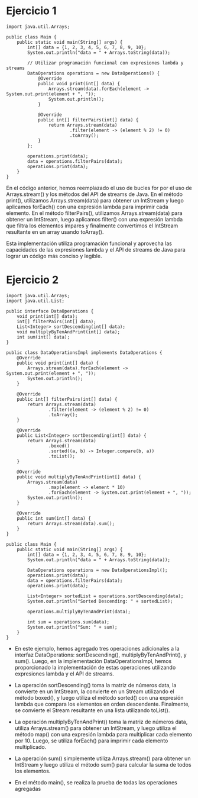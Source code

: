 # Ejercicio 1
```
import java.util.Arrays;

public class Main {
    public static void main(String[] args) {
        int[] data = {1, 2, 3, 4, 5, 6, 7, 8, 9, 10};
        System.out.println("data = " + Arrays.toString(data));

        // Utilizar programación funcional con expresiones lambda y streams
        DataOperations operations = new DataOperations() {
            @Override
            public void print(int[] data) {
                Arrays.stream(data).forEach(element -> System.out.print(element + ", "));
                System.out.println();
            }

            @Override
            public int[] filterPairs(int[] data) {
                return Arrays.stream(data)
                        .filter(element -> (element % 2) != 0)
                        .toArray();
            }
        };

        operations.print(data);
        data = operations.filterPairs(data);
        operations.print(data);
    }
}

```

En el código anterior, hemos reemplazado el uso de bucles for por el uso de Arrays.stream() y los métodos del API de streams de Java. En el método print(), utilizamos Arrays.stream(data) para obtener un IntStream y luego aplicamos forEach() con una expresión lambda para imprimir cada elemento. En el método filterPairs(), utilizamos Arrays.stream(data) para obtener un IntStream, luego aplicamos filter() con una expresión lambda que filtra los elementos impares y finalmente convertimos el IntStream resultante en un array usando toArray().

Esta implementación utiliza programación funcional y aprovecha las capacidades de las expresiones lambda y el API de streams de Java para lograr un código más conciso y legible.


# Ejercicio 2

```
import java.util.Arrays;
import java.util.List;

public interface DataOperations {
    void print(int[] data);
    int[] filterPairs(int[] data);
    List<Integer> sortDescending(int[] data);
    void multiplyByTenAndPrint(int[] data);
    int sum(int[] data);
}

public class DataOperationsImpl implements DataOperations {
    @Override
    public void print(int[] data) {
        Arrays.stream(data).forEach(element -> System.out.print(element + ", "));
        System.out.println();
    }

    @Override
    public int[] filterPairs(int[] data) {
        return Arrays.stream(data)
                .filter(element -> (element % 2) != 0)
                .toArray();
    }

    @Override
    public List<Integer> sortDescending(int[] data) {
        return Arrays.stream(data)
                .boxed()
                .sorted((a, b) -> Integer.compare(b, a))
                .toList();
    }

    @Override
    public void multiplyByTenAndPrint(int[] data) {
        Arrays.stream(data)
                .map(element -> element * 10)
                .forEach(element -> System.out.print(element + ", "));
        System.out.println();
    }

    @Override
    public int sum(int[] data) {
        return Arrays.stream(data).sum();
    }
}

public class Main {
    public static void main(String[] args) {
        int[] data = {1, 2, 3, 4, 5, 6, 7, 8, 9, 10};
        System.out.println("data = " + Arrays.toString(data));

        DataOperations operations = new DataOperationsImpl();
        operations.print(data);
        data = operations.filterPairs(data);
        operations.print(data);

        List<Integer> sortedList = operations.sortDescending(data);
        System.out.println("Sorted Descending: " + sortedList);

        operations.multiplyByTenAndPrint(data);

        int sum = operations.sum(data);
        System.out.println("Sum: " + sum);
    }
}
```

- En este ejemplo, hemos agregado tres operaciones adicionales a la interfaz DataOperations: sortDescending(), multiplyByTenAndPrint(), y sum(). Luego, en la implementación DataOperationsImpl, hemos proporcionado la implementación de estas operaciones utilizando expresiones lambda y el API de streams.

- La operación sortDescending() toma la matriz de números data, la convierte en un IntStream, la convierte en un Stream<Integer> utilizando el método boxed(), y luego utiliza el método sorted() con una expresión lambda que compara los elementos en orden descendente. Finalmente, se convierte el Stream<Integer> resultante en una lista utilizando toList().

- La operación multiplyByTenAndPrint() toma la matriz de números data, utiliza Arrays.stream() para obtener un IntStream, y luego utiliza el método map() con una expresión lambda para multiplicar cada elemento por 10. Luego, se utiliza forEach() para imprimir cada elemento multiplicado.

- La operación sum() simplemente utiliza Arrays.stream() para obtener un IntStream y luego utiliza el método sum() para calcular la suma de todos los elementos.

- En el método main(), se realiza la prueba de todas las operaciones agregadas